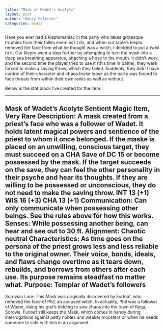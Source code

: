 ```yaml
---
title: "Mask of Wadet's Acolyte"
layout: post
author: "Henry Felerski"
categories: media
---
```


Have you ever had a kleptomaniac in the party who takes grotesque trophies from their fallen enemies? I do, and when our table’s klepto removed the face from what he thought was a witch, I decided to put a twist to it. Our klepto went a step further by attempting to turn the mask into a deep sea breathing apparatus, attaching a hose to the mouth. It didn’t work, and the second time the player tried to use it (this time in battle), they were forced to make a saving throw, which they failed. Suddenly, they didn’t have control of their character and chaos broke loose as the party was forced to face threats from within their own ranks as well as without.

Below is the stat block I’ve created for the item:

---
Mask of Wadet’s Acolyte
Sentient Magic Item, Very Rare
Description: A mask created from a priest’s face who was a follower of Wadet. It holds latent magical powers and sentience of the priest to whom it once belonged. If the maske is placed on an unwilling, conscious target, they must succeed on a CHA Save of DC 15 or become possessed by the mask. If the target succeeds on the save, they can feel the other personality in their psyche and hear its thoughts. If they are willing to be possessed or unconscious, they do not need to make the saving throw. 
INT    13 (+1)
WIS   16 (+3)
CHA  13 (+1)
Communication: Can only communicate when possessing other beings. See the rules above for how this works.
Senses: While possessing another being, can hear and see out to 30 ft.
Alignment: Chaotic neutral
Characteristics: As time goes on the persona of the priest grows less and less reliable to the original owner. Their voice, bonds, ideals, and flaws change overtime as it tears down, rebuilds, and borrows from others after each use. Its purpose remains steadfast no matter what.
Purpose: Templar of Wadet’s followers
---

Sorovian Lore:
This Mask was originally discovered by Furloaf, who removed the face of Phil, an accused witch. In actuality, Phil was a follower of Wadet, doing his god’s bidding to sow chaos into the town of Ryga, Sorovia. Furloaf still keeps the Mask, which comes in handy during interrogations against petty nobles and weaker monsters or when he needs someone to side with him in an argument.

